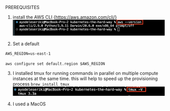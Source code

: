 PREREQUISITES
1. install the AWS CLI {https://aws.amazon.com/cli/}
![aws cli](img/1.png)

2. Set a default
```
AWS_REGION=us-east-1

aws configure set default.region $AWS_REGION
```

3. I installed tmux for running commands in parallel on multiple compute instances at the same time. this will help to speed up the provisioning process
`brew install tmux`
![tmux](img/2.png)

4. I used a MacOS 